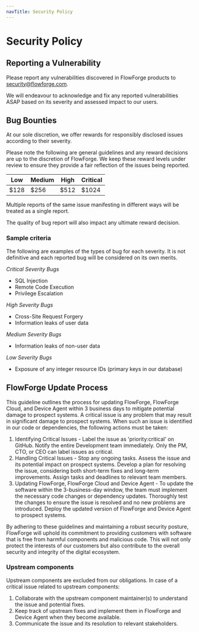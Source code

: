 ```yaml
---
navTitle: Security Policy
---
```

# Security Policy

## Reporting a Vulnerability

Please report any vulnerabilities discovered in FlowForge products to security@flowforge.com.

We will endeavour to acknowledge and fix any reported vulnerabilities ASAP based
on its severity and assessed impact to our users.

## Bug Bounties

At our sole discretion, we offer rewards for responsibly disclosed issues according
to their severity.

Please note the following are general guidelines and any reward decisions are up
to the discretion of FlowForge. We keep these reward levels under review to ensure
they provide a fair reflection of the issues being reported.


Low   | Medium   | High   | Critical
------|----------|--------|----------
$128  | $256     | $512   | $1024


Multiple reports of the same issue manifesting in different ways will be treated
as a single report.

The quality of bug report will also impact any ultimate reward decision.

### Sample criteria

The following are examples of the types of bug for each severity. It is not
definitive and each reported bug will be considered on its own merits.

*Critical Severity Bugs*

 - SQL Injection
 - Remote Code Execution
 - Privilege Escalation

*High Severity Bugs*

 - Cross-Site Request Forgery
 - Information leaks of user data

*Medium Severity Bugs*

 - Information leaks of non-user data

*Low Severity Bugs*

 - Exposure of any integer resource IDs (primary keys in our database)

## FlowForge Update Process

This guideline outlines the process for updating FlowForge, FlowForge Cloud, and Device Agent within 3 business days to mitigate potential damage to prospect systems. A critical issue is any problem that may result in significant damage to prospect systems. When such an issue is identified in our code or dependencies, the following actions must be taken:

1. Identifying Critical Issues - Label the issue as 'priority:critical' on GitHub. Notify the entire Development team immediately. Only the PM, CTO, or CEO can label issues as critical.
2. Handling Critical Issues - Stop any ongoing tasks. Assess the issue and its potential impact on prospect systems. Develop a plan for resolving the issue, considering both short-term fixes and long-term improvements. Assign tasks and deadlines to relevant team members.
3. Updating FlowForge, FlowForge Cloud and Device Agent - To update the software within the 3-business-day window, the team must implement the necessary code changes or dependency updates. Thoroughly test the changes to ensure the issue is resolved and no new problems are introduced. Deploy the updated version of FlowForge and Device Agent to prospect systems.

By adhering to these guidelines and maintaining a robust security posture, FlowForge will uphold its commitment to providing customers with software that is free from harmful components and malicious code. This will not only protect the interests of our customers but also contribute to the overall security and integrity of the digital ecosystem.

### Upstream components 
Upstream components are excluded from our obligations. In case of a critical issue related to upstream components:
1. Collaborate with the upstream component maintainer(s) to understand the issue and potential fixes.
2. Keep track of upstream fixes and implement them in FlowForge and Device Agent when they become available.
3. Communicate the issue and its resolution to relevant stakeholders.